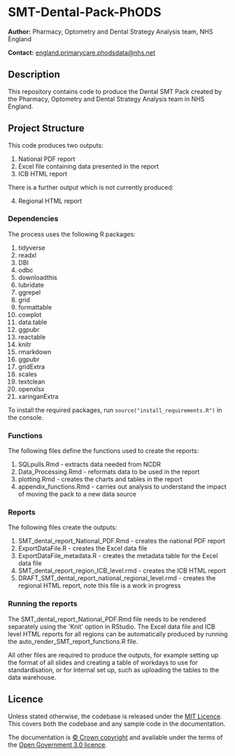 # SMT-Dental-Pack-PhODS

**Author:** Pharmacy, Optometry and Dental Strategy Analysis team, NHS England

**Contact:** [england.primarycare.phodsdata\@nhs.net](mailto:england.primarycare.phodsdata@nhs.net)

## Description

This repository contains code to produce the Dental SMT Pack created by the Pharmacy, Optometry and Dental Strategy Analysis team in NHS England.

## Project Structure

This code produces two outputs:

1.  National PDF report
2.  Excel file containing data presented in the report
3.  ICB HTML report

There is a further output which is not currently produced:

4.  Regional HTML report

### Dependencies

The process uses the following R packages:

1.  tidyverse
2.  readxl
3.  DBI
4.  odbc
5.  downloadthis
6.  lubridate
7.  ggrepel
8.  grid
9.  formattable
10. cowplot
11. data.table
12. ggpubr
13. reactable
14. knitr
15. rmarkdown
16. ggpubr
17. gridExtra
18. scales
19. textclean
20. openxlsx
21. xaringanExtra

To install the required packages, run `source("install_requirements.R")` in the console.

### Functions

The following files define the functions used to create the reports:

1.  SQLpulls.Rmd - extracts data needed from NCDR
2.  Data_Processing.Rmd - reformats data to be used in the report
3.  plotting.Rmd - creates the charts and tables in the report
4.  appendix_functions.Rmd - carries out analysis to understand the impact of moving the pack to a new data source

### Reports

The following files create the outputs:

1.  SMT_dental_report_National_PDF.Rmd - creates the national PDF report
2.  ExportDataFile.R - creates the Excel data file
3.  ExportDataFile_metadata.R - creates the metadata table for the Excel data file
4.  SMT_dental_report_region_ICB_level.rmd - creates the ICB HTML report
5.  DRAFT_SMT_dental_report_national_regional_level.rmd - creates the regional HTML report, note this file is a work in progress

### Running the reports

The SMT_dental_report_National_PDF.Rmd file needs to be rendered separately using the 'Knit' option in RStudio. The Excel data file and ICB level HTML reports for all regions can be automatically produced by running the auto_render_SMT_report_functions.R file.

All other files are required to produce the outputs, for example setting up the format of all slides and creating a table of workdays to use for standardisation, or for internal set up, such as uploading the tables to the data warehouse.

## Licence

Unless stated otherwise, the codebase is released under the [MIT Licence](https://github.com/nhsengland/SMT-Dental-Pack-PhODS/blob/main/LICENSE). This covers both the codebase and any sample code in the documentation.

The documentation is [© Crown copyright](https://www.nationalarchives.gov.uk/information-management/re-using-public-sector-information/uk-government-licensing-framework/crown-copyright/) and available under the terms of the [Open Government 3.0 licence](https://www.nationalarchives.gov.uk/doc/open-government-licence/version/3/).
